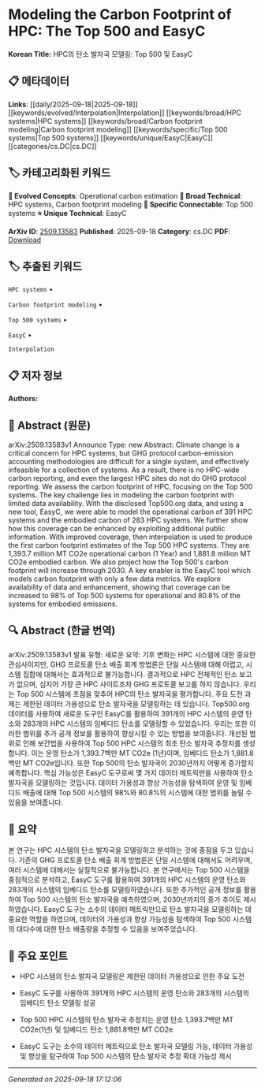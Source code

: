 
# Modeling the Carbon Footprint of HPC: The Top 500 and EasyC

**Korean Title:** HPC의 탄소 발자국 모델링: Top 500 및 EasyC

## 📋 메타데이터

**Links**: [[daily/2025-09-18|2025-09-18]] [[keywords/evolved/Interpolation|Interpolation]] [[keywords/broad/HPC systems|HPC systems]] [[keywords/broad/Carbon footprint modeling|Carbon footprint modeling]] [[keywords/specific/Top 500 systems|Top 500 systems]] [[keywords/unique/EasyC|EasyC]] [[categories/cs.DC|cs.DC]]

## 🏷️ 카테고리화된 키워드
**🚀 Evolved Concepts**: Operational carbon estimation
**🔬 Broad Technical**: HPC systems, Carbon footprint modeling
**🔗 Specific Connectable**: Top 500 systems
**⭐ Unique Technical**: EasyC

**ArXiv ID**: [2509.13583](https://arxiv.org/abs/2509.13583)
**Published**: 2025-09-18
**Category**: cs.DC
**PDF**: [Download](https://arxiv.org/pdf/2509.13583.pdf)


## 🏷️ 추출된 키워드



`HPC systems` • 

`Carbon footprint modeling` • 

`Top 500 systems` • 

`EasyC` • 

`Interpolation`



## 📋 저자 정보

**Authors:** 

## 📄 Abstract (원문)

arXiv:2509.13583v1 Announce Type: new 
Abstract: Climate change is a critical concern for HPC systems, but GHG protocol carbon-emission accounting methodologies are difficult for a single system, and effectively infeasible for a collection of systems. As a result, there is no HPC-wide carbon reporting, and even the largest HPC sites do not do GHG protocol reporting.
  We assess the carbon footprint of HPC, focusing on the Top 500 systems. The key challenge lies in modeling the carbon footprint with limited data availability.
  With the disclosed Top500.org data, and using a new tool, EasyC, we were able to model the operational carbon of 391 HPC systems and the embodied carbon of 283 HPC systems. We further show how this coverage can be enhanced by exploiting additional public information. With improved coverage, then interpolation is used to produce the first carbon footprint estimates of the Top 500 HPC systems. They are 1,393.7 million MT CO2e operational carbon (1 Year) and 1,881.8 million MT CO2e embodied carbon. We also project how the Top 500's carbon footprint will increase through 2030.
  A key enabler is the EasyC tool which models carbon footprint with only a few data metrics. We explore availability of data and enhancement, showing that coverage can be increased to 98% of Top 500 systems for operational and 80.8% of the systems for embodied emissions.

## 🔍 Abstract (한글 번역)

arXiv:2509.13583v1 발표 유형: 새로운
요약: 기후 변화는 HPC 시스템에 대한 중요한 관심사이지만, GHG 프로토콜 탄소 배출 회계 방법론은 단일 시스템에 대해 어렵고, 시스템 집합에 대해서는 효과적으로 불가능합니다. 결과적으로 HPC 전체적인 탄소 보고가 없으며, 심지어 가장 큰 HPC 사이트조차 GHG 프로토콜 보고를 하지 않습니다.
우리는 Top 500 시스템에 초점을 맞추어 HPC의 탄소 발자국을 평가합니다. 주요 도전 과제는 제한된 데이터 가용성으로 탄소 발자국을 모델링하는 데 있습니다.
Top500.org 데이터를 사용하여 새로운 도구인 EasyC를 활용하여 391개의 HPC 시스템의 운영 탄소와 283개의 HPC 시스템의 임베디드 탄소를 모델링할 수 있었습니다. 우리는 또한 이러한 범위를 추가 공개 정보를 활용하여 향상시킬 수 있는 방법을 보여줍니다. 개선된 범위로 인해 보간법을 사용하여 Top 500 HPC 시스템의 최초 탄소 발자국 추정치를 생성합니다. 이는 운영 탄소가 1,393.7백만 MT CO2e (1년)이며, 임베디드 탄소가 1,881.8백만 MT CO2e입니다. 또한 Top 500의 탄소 발자국이 2030년까지 어떻게 증가할지 예측합니다.
핵심 가능성은 EasyC 도구로써 몇 가지 데이터 메트릭만을 사용하여 탄소 발자국을 모델링하는 것입니다. 데이터 가용성과 향상 가능성을 탐색하여 운영 및 임베디드 배출에 대해 Top 500 시스템의 98%와 80.8%의 시스템에 대한 범위를 늘릴 수 있음을 보여줍니다.

## 📝 요약

본 연구는 HPC 시스템의 탄소 발자국을 모델링하고 분석하는 것에 중점을 두고 있습니다. 기존의 GHG 프로토콜 탄소 배출 회계 방법론은 단일 시스템에 대해서도 어려우며, 여러 시스템에 대해서는 실질적으로 불가능합니다. 본 연구에서는 Top 500 시스템을 중점적으로 분석하고, EasyC 도구를 활용하여 391개의 HPC 시스템의 운영 탄소와 283개의 시스템의 임베디드 탄소를 모델링하였습니다. 또한 추가적인 공개 정보를 활용하여 Top 500 시스템의 탄소 발자국을 예측하였으며, 2030년까지의 증가 추이도 제시하였습니다. EasyC 도구는 소수의 데이터 메트릭만으로 탄소 발자국을 모델링하는 데 중요한 역할을 하였으며, 데이터의 가용성과 향상 가능성을 탐색하여 Top 500 시스템의 대다수에 대한 탄소 배출량을 추정할 수 있음을 보여주었습니다.

## 🎯 주요 포인트


- HPC 시스템의 탄소 발자국 모델링은 제한된 데이터 가용성으로 인한 주요 도전

- EasyC 도구를 사용하여 391개의 HPC 시스템의 운영 탄소와 283개의 시스템의 임베디드 탄소 모델링 성공

- Top 500 HPC 시스템의 탄소 발자국 추정치는 운영 탄소 1,393.7백만 MT CO2e(1년) 및 임베디드 탄소 1,881.8백만 MT CO2e

- EasyC 도구는 소수의 데이터 메트릭으로 탄소 발자국 모델링 가능, 데이터 가용성 및 향상을 탐구하여 Top 500 시스템의 탄소 발자국 추정 확대 가능성 제시


---

*Generated on 2025-09-18 17:12:06*